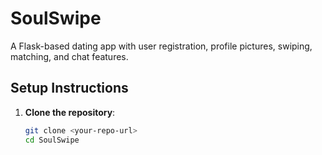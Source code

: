 # SoulSwipe

A Flask-based dating app with user registration, profile pictures, swiping, matching, and chat features.

## Setup Instructions

1. **Clone the repository**:
   ```bash
   git clone <your-repo-url>
   cd SoulSwipe